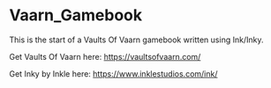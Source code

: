 # Vaarn_Gamebook
 
This is the start of a Vaults Of Vaarn gamebook written using Ink/Inky.

Get Vaults Of Vaarn here: https://vaultsofvaarn.com/

Get Inky by Inkle here: https://www.inklestudios.com/ink/
